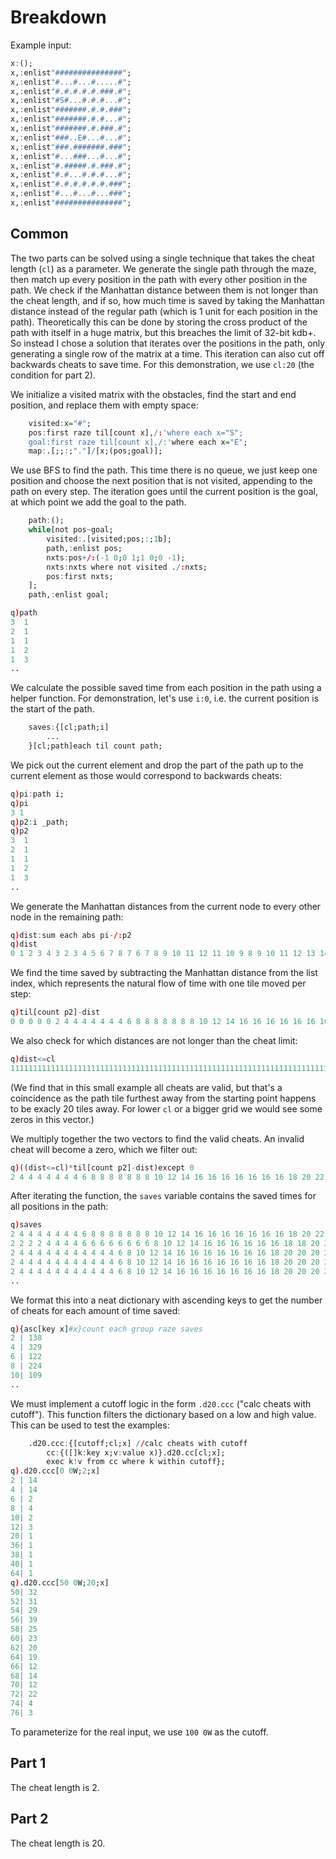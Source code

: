 # Breakdown

Example input:
```q
x:();
x,:enlist"###############";
x,:enlist"#...#...#.....#";
x,:enlist"#.#.#.#.#.###.#";
x,:enlist"#S#...#.#.#...#";
x,:enlist"#######.#.#.###";
x,:enlist"#######.#.#...#";
x,:enlist"#######.#.###.#";
x,:enlist"###..E#...#...#";
x,:enlist"###.#######.###";
x,:enlist"#...###...#...#";
x,:enlist"#.#####.#.###.#";
x,:enlist"#.#...#.#.#...#";
x,:enlist"#.#.#.#.#.#.###";
x,:enlist"#...#...#...###";
x,:enlist"###############";
```

## Common
The two parts can be solved using a single technique that takes the cheat length (`cl`) as a
parameter. We generate the single path through the maze, then match up every position in the path
with every other position in the path. We check if the Manhattan distance between them is not longer
than the cheat length, and if so, how much time is saved by taking the Manhattan distance instead of
the regular path (which is 1 unit for each position in the path). Theoretically this can be done by
storing the cross product of the path with itself in a huge matrix, but this breaches the limit of
32-bit kdb+. So instead I chose a solution that iterates over the positions in the path, only
generating a single row of the matrix at a time. This iteration can also cut off backwards cheats to
save time. For this demonstration, we use `cl:20` (the condition for part 2).

We initialize a visited matrix with the obstacles, find the start and end position, and replace them
with empty space:
```q
    visited:x="#";
    pos:first raze til[count x],/:'where each x="S";
    goal:first raze til[count x],/:'where each x="E";
    map:.[;;:;"."]/[x;(pos;goal)];
```
We use BFS to find the path. This time there is no queue, we just keep one position and choose the
next position that is not visited, appending to the path on every step. The iteration goes until the
current position is the goal, at which point we add the goal to the path.
```q
    path:();
    while[not pos~goal;
        visited:.[visited;pos;:;1b];
        path,:enlist pos;
        nxts:pos+/:(-1 0;0 1;1 0;0 -1);
        nxts:nxts where not visited ./:nxts;
        pos:first nxts;
    ];
    path,:enlist goal;

q)path
3  1
2  1
1  1
1  2
1  3
..
```
We calculate the possible saved time from each position in the path using a helper function. For
demonstration, let's use `i:0`, i.e. the current position is the start of the path.
```q
    saves:{[cl;path;i]
        ...
    }[cl;path]each til count path;
```
We pick out the current element and drop the part of the path up to the current element as those
would correspond to backwards cheats:
```q
q)pi:path i;
q)pi
3 1
q)p2:i _path;
q)p2
3  1
2  1
1  1
1  2
1  3
..
```
We generate the Manhattan distances from the current node to every other node in the remaining path:
```q
q)dist:sum each abs pi-/:p2
q)dist
0 1 2 3 4 3 2 3 4 5 6 7 8 7 6 7 8 9 10 11 12 11 10 9 8 9 10 11 12 13 14 13 12 11 10 11 12 13 14 15..
```
We find the time saved by subtracting the Manhattan distance from the list index, which represents
the natural flow of time with one tile moved per step:
```q
q)til[count p2]-dist
0 0 0 0 0 2 4 4 4 4 4 4 4 6 8 8 8 8 8 8 8 10 12 14 16 16 16 16 16 16 16 18 20 22 24 24 24 24 24 24..
```
We also check for which distances are not longer than the cheat limit:
```q
q)dist<=cl
1111111111111111111111111111111111111111111111111111111111111111111111111111111111111b
```
(We find that in this small example all cheats are valid, but that's a coincidence as the path tile
furthest away from the starting point happens to be exacly 20 tiles away. For lower `cl` or a bigger
grid we would see some zeros in this vector.)

We multiply together the two vectors to find the valid cheats. An invalid cheat will become a zero,
which we filter out:
```q
q)((dist<=cl)*til[count p2]-dist)except 0
2 4 4 4 4 4 4 4 6 8 8 8 8 8 8 8 10 12 14 16 16 16 16 16 16 16 18 20 22 24 24 24 24 24 24 24 26 28 ..
```
After iterating the function, the `saves` variable contains the saved times for all positions in the
path:
```q
q)saves
2 4 4 4 4 4 4 4 6 8 8 8 8 8 8 8 10 12 14 16 16 16 16 16 16 16 18 20 22 24 24 24 24 24 24 24 26 28 ..
2 2 2 2 4 4 4 4 6 6 6 6 6 6 6 6 8 10 12 14 16 16 16 16 16 16 18 18 20 22 22 22 22 22 22 22 24 26 2..
2 4 4 4 4 4 4 4 4 4 4 4 6 8 10 12 14 16 16 16 16 16 16 16 18 20 20 20 20 20 20 20 22 24 24 24 24 2..
2 4 4 4 4 4 4 4 4 4 4 4 6 8 10 12 14 16 16 16 16 16 16 16 18 20 20 20 20 20 20 20 22 24 24 24 24 2..
2 4 4 4 4 4 4 4 4 4 4 4 6 8 10 12 14 16 16 16 16 16 16 16 18 20 20 20 20 20 20 20 22 24 24 24 24 2..
..
```
We format this into a neat dictionary with ascending keys to get the number of cheats for each
amount of time saved:
```q
q){asc[key x]#x}count each group raze saves
2 | 138
4 | 329
6 | 122
8 | 224
10| 109
..
```
We must implement a cutoff logic in the form `.d20.ccc` ("calc cheats with cutoff"). This function
filters the dictionary based on a low and high value. This can be used to test the examples:
```q
    .d20.ccc:{[cutoff;cl;x] //calc cheats with cutoff
        cc:{([]k:key x;v:value x)}.d20.cc[cl;x];
        exec k!v from cc where k within cutoff};
q).d20.ccc[0 0W;2;x]
2 | 14
4 | 14
6 | 2
8 | 4
10| 2
12| 3
20| 1
36| 1
38| 1
40| 1
64| 1
q).d20.ccc[50 0W;20;x]
50| 32
52| 31
54| 29
56| 39
58| 25
60| 23
62| 20
64| 19
66| 12
68| 14
70| 12
72| 22
74| 4
76| 3
```
To parameterize for the real input, we use `100 0W` as the cutoff.

## Part 1
The cheat length is 2.

## Part 2
The cheat length is 20.
